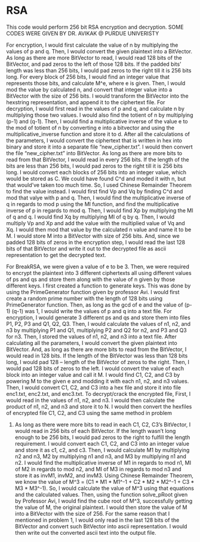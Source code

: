 # RSA
This code would perform 256 bit RSA encryption and decryption. SOME CODES WERE GIVEN BY DR. AVIKAK @ PURDUE UNIVERISTY 

For encryption, I would first calculate the value of n by multiplying the values of p and q. Then, I would
convert the given plaintext into a BitVector. As long as there are more BitVector to read, I
would read 128 bits of the BitVector, and pad zeros to the left of those 128 bits. If the
padded bits’ length was less than 256 bits, I would pad zeros to the right till it is 256 bits
long. For every block of 256 bits, I would find an integer value that represents those bits,
and calculate M^e, where e is given. Then, I would mod the value by calculated n, and
convert that integer value into a BitVector with the size of 256 bits. I would transform the
BitVector into the hexstring representation, and append it to the ciphertext file. For
decryption, I would first read in the values of p and q, and calculate n by multiplying
those two values. I would also find the totient of n by multiplying (p-1) and (q-1). Then, I
would find a multiplicative inverse of the value e to the mod of totient of n by converting
e into a bitvector and using the multiplicative_inverse function and store it to d. After all
the calculations of the parameters, I would convert the ciphertext that is written in hex
into binary and store it into a separate file “new_cipher.txt”. I would then convert the file
“new_cipher.txt” into BitVector. As long as there are more bits to read from that
BitVector, I would read in every 256 bits. If the length of the bits are less than 256 bits, I
would pad zeros to the right till it is 256 bits long. I would convert each blocks of 256
bits into an integer value, which would be stored as C. We could have found C^d and
moded it with n, but that would’ve taken too much time. So, I used Chinese Remainder
Theorem to find the value instead. I would first find Vp and Vq by finding C^d and mod
that valye with p and q. Then, I would find the multiplicative inverse of q in regards to
mod p using the MI function, and find the multiplicative inverse of p in regards to mod q.
Then, I would find Xp by multiplying the MI of q and q. I would find Xq by multiplying
MI of q by q. Then, I would multiply Vp and Xp and add the value with the multiplied
value of Vq and Xq. I would then mod that value by the calculated n value and name it to
be M. I would store M into a BitVector with size of 256 bits. And, since we padded 128
bits of zeros in the encryption step, I would read the last 128 bits of that BitVector and
write it out to the decrypted file as ascii representation to get the decrypted text.

For BreakRSA, we were given a value of e to be 3. Then, we were required to
encrypt the plaintext into 3 different ciphertexts all using different values of ps and qs and
store them along with the value of n given by those different keys. I first created a
function to generate keys. This was done by using the PrimeGenerator function given by
professor Avi. I would first create a random prime number with the length of 128 bits
using PrimeGenerator function. Then, as long as the gcd of e and the value of (p-1) (q-1)
was 1, I would write the values of p and q into a text file. For encryption, I would
generate 3 different ps and qs and store them into files P1, P2, P3 and Q1, Q2, Q3. Then,
I would calculate the values of n1, n2, and n3 by multiplying P1 and Q1, multiplying P2
and Q2 for n2, and P3 and Q3 for n3. Then, I stored the values of n1, n2, and n3 into a
text file. After calculating all the parameters, I would convert the given plaintext into
BitVector. And, as long as there are more bits to read from the BitVector, I would read in
128 bits. If the length of the BitVector was less than 128 bits long, I would pad 128 –
length of the BitVector of zeros to the right. Then, I would pad 128 bits of zeros to the
left. I would convert the value of each block into an integer value and call it M. I would
find C1, C2, and C3 by powering M to the given e and modding it with each n1, n2, and
n3 values. Then, I would convert C1, C2, and C3 into a hex file and store it into file
enc1.txt, enc2.txt, and enc3.txt.
To decrypt/crack the encrypted file, First, I would read in the values of n1, n2, and
n3. I would then calculate the product of n1, n2, and n3 and store it to N. I would then
convert the hexfiles of encrypted file C1, C2, and C3 using the same method in problem
1. As long as there were more bits to read in each C1, C2, C3’s BitVector, I would read in
256 bits of each BitVector. If the length wasn’t long enough to be 256 bits, I would pad
zeros to the right to fulfill the length requirement. I would convert each C1, C2, and C3
into an integer value and store it as c1, c2, and c3. Then, I would calculate M1 by
multiplying n2 and n3, M2 by multiplying n1 and n3, and M3 by multiplying n1 and n2. I
would find the multiplicative inverse of M1 in regards to mod n1, MI of M2 in regards to
mod n2, and MI of M3 in regards to mod n3 and store it as invM1, invM2, and invM3.
Using Chinese Remainder Theorem, we know the value of M^3 = (C1 * M1 * M1^-1 +
C2 * M2 * M2^-1 + C3 * M3 * M3^-1). So, I would calculate the value of M^3 using
that equations and the calculated values. Then, using the function solve_pRoot given by
Professor Avi, I would find the cube root of M^3, successfully getting the value of M, the
original plaintext. I would then store the value of M into a BitVector with the size of 256.
For the same reason that I mentioned in problem 1, I would only read in the last 128 bits
of the BitVector and convert such BitVector into ascii representation. I would then write
out the converted ascii text into the output file.
